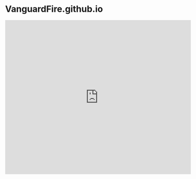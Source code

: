 # VanguardFire.github.io
<iframe src="https://docs.google.com/viewer?url=http://infolab.stanford.edu/pub/papers/google.pdf&embedded=true" style="width:600px; height:500px;" frameborder="0"></iframe>
